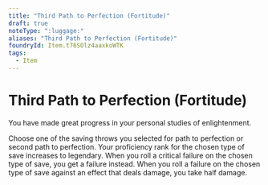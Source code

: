 ```yaml
---
title: "Third Path to Perfection (Fortitude)"
draft: true
noteType: ":luggage:"
aliases: "Third Path to Perfection (Fortitude)"
foundryId: Item.t76SOlz4aaxkoWTK
tags:
  - Item
---
```


# Third Path to Perfection (Fortitude)

You have made great progress in your personal studies of enlightenment.

Choose one of the saving throws you selected for path to perfection or second path to perfection. Your proficiency rank for the chosen type of save increases to legendary. When you roll a critical failure on the chosen type of save, you get a failure instead. When you roll a failure on the chosen type of save against an effect that deals damage, you take half damage.

